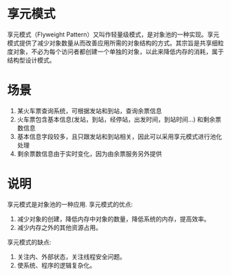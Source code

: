 # 享元模式
享元模式（Flyweight Pattern）又叫作轻量级模式，是对象池的一种实现。享元模式提供了减少对象数量从而改善应用所需的对象结构的方式。其宗旨是共享细粒度对象，不必为每个访问者都创建一个单独的对象，以此来降低内存的消耗，属于结构型设计模式。

# 场景
1. 某火车票查询系统，可根据发站和到站，查询余票信息
2. 火车票包含基本信息(发站，到站，经停站，出发时间，到站时间...) 和剩余票数信息
3. 基本信息字段较多，且只跟发站和到站相关，因此可以采用享元模式进行池化处理
4. 剩余票数信息由于实时变化，因为由余票服务另外提供

# 说明
享元模式是对象池的一种应用. 享元模式的优点: 
1. 减少对象的创建，降低内存中对象的数量，降低系统的内存，提高效率。
2. 减少内存之外的其他资源占用。 

享元模式的缺点: 
1. 关注内、外部状态，关注线程安全问题。 
2. 使系统、程序的逻辑复杂化。